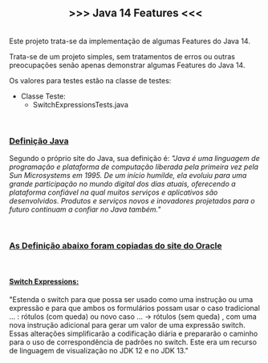 <h2 style="text-align:center"><strong>&gt;&gt;&gt; Java 14 Features &lt;&lt;&lt;</strong></h2>

<p><br />
Este projeto trata-se da implementa&ccedil;&atilde;o de algumas Features do Java 14.</p>

<p>Trata-se de um projeto simples, sem tratamentos de erros ou outras preocupa&ccedil;&otilde;es sen&atilde;o apenas demonstrar algumas Features do Java 14.</p>

<p>Os valores para testes est&atilde;o na&nbsp;classe&nbsp;de testes:</p>

<ul>
	<li>Classe&nbsp;Teste:
	<ul>
		<li>SwitchExpressionsTests.java</li>
	</ul>
	</li>
</ul>

<p>&nbsp;</p>

<h3><u>Defini&ccedil;&atilde;o Java</u></h3>

<p>Segundo o pr&oacute;prio site do Java, sua defini&ccedil;&atilde;o &eacute;: <em>&quot;Java &eacute; uma linguagem de programa&ccedil;&atilde;o e plataforma de computa&ccedil;&atilde;o liberada pela primeira vez pela Sun Microsystems em 1995. De um in&iacute;cio humilde, ela evoluiu para uma grande participa&ccedil;&atilde;o no mundo digital dos dias atuais, oferecendo a plataforma confi&aacute;vel na qual muitos servi&ccedil;os e aplicativos s&atilde;o desenvolvidos. Produtos e servi&ccedil;os novos e inovadores projetados para o futuro continuam a confiar no Java tamb&eacute;m.&quot;</em></p>

<p>&nbsp;</p>

<h3><u>As Defini&ccedil;&atilde;o abaixo foram copiadas do <a href="https://www.oracle.com/java/technologies/javase/8-whats-new.html">site do Oracle</a></u></h3>

<p>&nbsp;</p>

<h4><strong><u>Switch Expressions:</u></strong></h4>

<p>&quot;Estenda o switch para que possa ser usado como uma instru&ccedil;&atilde;o ou uma express&atilde;o e para que ambos os formul&aacute;rios possam usar o caso tradicional ... : r&oacute;tulos (com queda) ou novo caso ... -&gt; r&oacute;tulos (sem queda) , com uma nova instru&ccedil;&atilde;o adicional para gerar um valor de uma express&atilde;o switch. Essas altera&ccedil;&otilde;es simplificar&atilde;o a codifica&ccedil;&atilde;o di&aacute;ria e preparar&atilde;o o caminho para o uso de correspond&ecirc;ncia de padr&otilde;es no switch. Este era um recurso de linguagem de visualiza&ccedil;&atilde;o no JDK 12 e no JDK 13.&quot;</p>

<p>&nbsp;</p>
